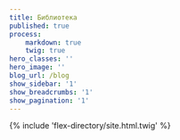 ```yaml
---
title: Библиотека
published: true
process:
    markdown: true
    twig: true
hero_classes: ''
hero_image: ''
blog_url: /blog
show_sidebar: '1'
show_breadcrumbs: '1'
show_pagination: '1'
---
```


{% include 'flex-directory/site.html.twig' %}